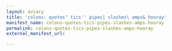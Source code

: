 ```yaml
---
layout: aviary
title: 'colons: quotes" tics'' pipes| slashes\ amps& hooray'
manifest_name: colons-quotes-tics-pipes-slashes-amps-hooray
permalink: colons-quotes-tics-pipes-slashes-amps-hooray
external_manifest_url: 

---
```

<!-- Add an essay or interpretive material below this line,
using HTML or markdown.  Do not modify this file above this line -->
